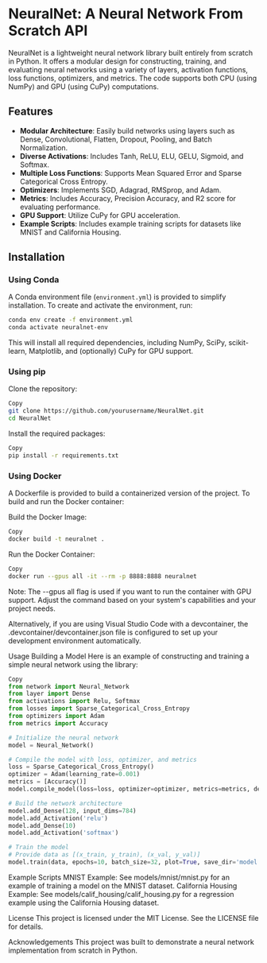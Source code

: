 # NeuralNet: A Neural Network From Scratch API

NeuralNet is a lightweight neural network library built entirely from scratch in Python. It offers a modular design for constructing, training, and evaluating neural networks using a variety of layers, activation functions, loss functions, optimizers, and metrics. The code supports both CPU (using NumPy) and GPU (using CuPy) computations.

## Features

- **Modular Architecture**: Easily build networks using layers such as Dense, Convolutional, Flatten, Dropout, Pooling, and Batch Normalization.
- **Diverse Activations**: Includes Tanh, ReLU, ELU, GELU, Sigmoid, and Softmax.
- **Multiple Loss Functions**: Supports Mean Squared Error and Sparse Categorical Cross Entropy.
- **Optimizers**: Implements SGD, Adagrad, RMSprop, and Adam.
- **Metrics**: Includes Accuracy, Precision Accuracy, and R2 score for evaluating performance.
- **GPU Support**: Utilize CuPy for GPU acceleration.
- **Example Scripts**: Includes example training scripts for datasets like MNIST and California Housing.

## Installation

### Using Conda

A Conda environment file (`environment.yml`) is provided to simplify installation. To create and activate the environment, run:

```bash
conda env create -f environment.yml
conda activate neuralnet-env
```
This will install all required dependencies, including NumPy, SciPy, scikit-learn, Matplotlib, and (optionally) CuPy for GPU support.

### Using pip
Clone the repository:

```bash
Copy
git clone https://github.com/yourusername/NeuralNet.git
cd NeuralNet
```
Install the required packages:
```bash
Copy
pip install -r requirements.txt
```

### Using Docker
A Dockerfile is provided to build a containerized version of the project. To build and run the Docker container:

Build the Docker Image:

```bash
Copy
docker build -t neuralnet .
```
Run the Docker Container:
```bash
Copy
docker run --gpus all -it --rm -p 8888:8888 neuralnet
```
Note: The --gpus all flag is used if you want to run the container with GPU support. Adjust the command based on your system's capabilities and your project needs.

Alternatively, if you are using Visual Studio Code with a devcontainer, the .devcontainer/devcontainer.json file is configured to set up your development environment automatically.

Usage
Building a Model
Here is an example of constructing and training a simple neural network using the library:

```python
Copy
from network import Neural_Network
from layer import Dense
from activations import Relu, Softmax
from losses import Sparse_Categorical_Cross_Entropy
from optimizers import Adam
from metrics import Accuracy

# Initialize the neural network
model = Neural_Network()

# Compile the model with loss, optimizer, and metrics
loss = Sparse_Categorical_Cross_Entropy()
optimizer = Adam(learning_rate=0.001)
metrics = [Accuracy()]
model.compile_model(loss=loss, optimizer=optimizer, metrics=metrics, device='CPU')

# Build the network architecture
model.add_Dense(128, input_dims=784)
model.add_Activation('relu')
model.add_Dense(10)
model.add_Activation('softmax')

# Train the model
# Provide data as [(x_train, y_train), (x_val, y_val)]
model.train(data, epochs=10, batch_size=32, plot=True, save_dir='model.h5')
```

Example Scripts
MNIST Example: See models/mnist/mnist.py for an example of training a model on the MNIST dataset.
California Housing Example: See models/calif_housing/calif_housing.py for a regression example using the California Housing dataset.

License
This project is licensed under the MIT License. See the LICENSE file for details.

Acknowledgements
This project was built to demonstrate a neural network implementation from scratch in Python.
